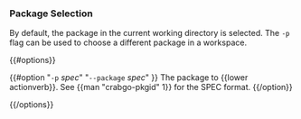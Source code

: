 ### Package Selection

By default, the package in the current working directory is selected. The `-p`
flag can be used to choose a different package in a workspace.

{{#options}}

{{#option "`-p` _spec_" "`--package` _spec_" }}
The package to {{lower actionverb}}. See {{man "crabgo-pkgid" 1}} for the SPEC
format.
{{/option}}

{{/options}}
